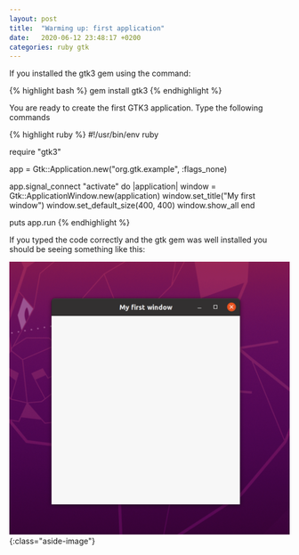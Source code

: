 ```yaml
---
layout: post
title:  "Warming up: first application"
date:   2020-06-12 23:48:17 +0200
categories: ruby gtk
---
```


If you installed the gtk3 gem using the command:

{% highlight bash %}
gem install gtk3
{% endhighlight %}

You are ready to create the first GTK3 application.
Type the following commands

{% highlight ruby %}
#!/usr/bin/env ruby

require "gtk3"

app = Gtk::Application.new("org.gtk.example", :flags_none)

app.signal_connect "activate" do |application|
  window = Gtk::ApplicationWindow.new(application)
  window.set_title("My first window")
  window.set_default_size(400, 400)
  window.show_all
end

puts app.run
{% endhighlight %}

If you typed the code correctly and the gtk gem was well installed you should be seeing something like this:

![My first window](/images/posts/warming-up.png){:class="aside-image"}
